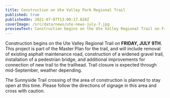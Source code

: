 ```yaml
---
title: Construction on Ute Valley Park Regional Trail
published: true
publishedOn: 2021-07-07T13:00:17.828Z
coverImage: /src/data/news/ute-news-july-7.jpg
previewText: Construction begins on the Ute Valley Regional Trail on Friday, July 9th
---
```


Construction begins on the Ute Valley Regional Trail on **FRIDAY, JULY 9TH**. This project is part of the Master Plan for the trail, and will include removal of existing asphalt maintenance road, construction of a widened gravel trail, installation of a pedestrian bridge, and additional improvements for connection of new trail to the trailhead. Trail closure is expected through mid-September, weather depending.

The Sunnyside Trail crossing of the area of construction is planned to stay open at this time. Please follow the directions of signage in this area and cross with caution.
